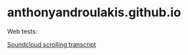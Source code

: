 # anthonyandroulakis.github.io
Web tests:

<a href="http://anthonyandroulakis.github.io/SoundcloudTranscript/index.html">Soundcloud scrolling transcript</a>

